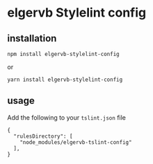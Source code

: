 
# elgervb Stylelint config

## installation

```
npm install elgervb-stylelint-config
```
or
```
yarn install elgervb-stylelint-config
```

## usage

Add the following to your `tslint.json` file

```
{
  "rulesDirectory": [
    "node_modules/elgervb-tslint-config"
  ],
}
```